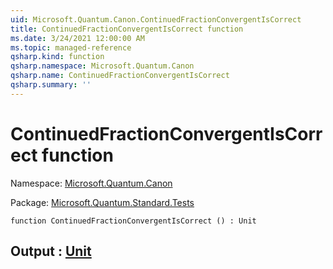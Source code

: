 ```yaml
---
uid: Microsoft.Quantum.Canon.ContinuedFractionConvergentIsCorrect
title: ContinuedFractionConvergentIsCorrect function
ms.date: 3/24/2021 12:00:00 AM
ms.topic: managed-reference
qsharp.kind: function
qsharp.namespace: Microsoft.Quantum.Canon
qsharp.name: ContinuedFractionConvergentIsCorrect
qsharp.summary: ''
---
```


# ContinuedFractionConvergentIsCorrect function

Namespace: [Microsoft.Quantum.Canon](xref:Microsoft.Quantum.Canon)

Package: [Microsoft.Quantum.Standard.Tests](https://nuget.org/packages/Microsoft.Quantum.Standard.Tests)




```qsharp
function ContinuedFractionConvergentIsCorrect () : Unit
```


## Output : [Unit](xref:microsoft.quantum.lang-ref.unit)

